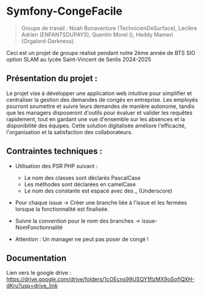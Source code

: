 # Symfony-CongeFacile
> Groupe de travail : Noah Bonaventure (TechnicienDeSurface), Leclère Adrien (ENFANTSDUPAYS), Quentin Morel (), Heddy Mameri (Orgalord-Darkness).

Ceci est un projet de groupe réalisé pendant notre 2ème année de BTS SIO option SLAM au lycée Saint-Vincent de Senlis 2024-2025
## Présentation du projet :
Le projet vise à développer une application web intuitive pour simplifier et centraliser la gestion des demandes de congés en entreprise. Les employés pourront soumettre et suivre leurs demandes de manière autonome,
tandis que les managers disposeront d'outils pour évaluer et valider les requêtes rapidement, tout en gardant une vue d'ensemble sur les absences et la disponibilité des équipes. 
Cette solution digitalisée améliore l'efficacité, l'organisation et la satisfaction des collaborateurs.

## Contraintes techniques : 

  - Utilisation des PSR PHP suivant :
    - Le nom des classes sont déclarés PascalCase
    - Les méthodes sont déclarées en camelCase
    - Le nom des constante est espacé avec des _ (Underscore)

  - Pour chaque issue -> Créer une branche liée à l'issue et les fermées lorsque la fonctionnalité est finalisée.
  - Suivre la convention pour le nom des branches -> issue-NomFonctionnalité
  - Attention : Un manager ne peut pas poser de congé !

## Documentation 
Lien vers le google drive : https://drive.google.com/drive/folders/1cOEcns99USQY1flzMX9oSofIQXH-dKru?usp=drive_link

